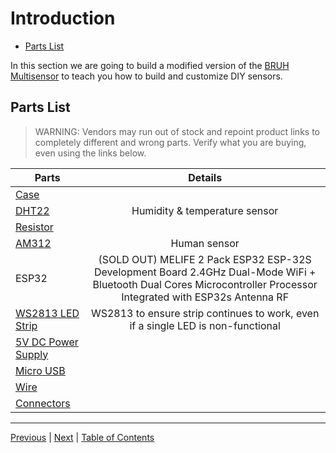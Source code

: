 # Introduction

- [Parts List](#parts-list)

In this section we are going to build a modified version of the [BRUH Multisensor](https://esphome.io/cookbook/bruh.html) to teach you how to build and customize DIY sensors.

## Parts List
> WARNING: Vendors may run out of stock and repoint product links to completely different and wrong parts.  Verify what you are buying, even using the links below.

| Parts | Details | 
|--------------|:------:|
[Case](https://www.amazon.com/gp/product/B07WCKF6P4/ref=ppx_yo_dt_b_search_asin_title?ie=UTF8&psc=1) | 
[DHT22](https://www.amazon.com/gp/product/B0795F19W6/ref=ppx_yo_dt_b_asin_title_o03_s00?ie=UTF8&psc=1) | Humidity & temperature sensor
[Resistor](https://www.amazon.com/gp/product/B07VQVDD76/ref=ppx_yo_dt_b_search_asin_title?ie=UTF8&psc=1) |
[AM312](https://www.amazon.com/gp/product/B07XF62F9J/ref=ppx_yo_dt_b_asin_title_o04_s00?ie=UTF8&psc=1) | Human sensor
ESP32 | (SOLD OUT) MELIFE 2 Pack ESP32 ESP-32S Development Board 2.4GHz Dual-Mode WiFi + Bluetooth Dual Cores Microcontroller Processor Integrated with ESP32s Antenna RF
[WS2813 LED Strip](https://www.amazon.com/ALITOVE-Upgraded-Individually-Addressable-Waterproof/dp/B07B646GCL?ref_=ast_sto_dp&th=1) | WS2813 to ensure strip continues to work, even if a single LED is non-functional
[5V DC Power Supply](https://www.amazon.com/gp/product/B078RT3ZPS/ref=ppx_yo_dt_b_asin_title_o06_s00?ie=UTF8&psc=1) |
[Micro USB](https://www.amazon.com/gp/product/B07V6GZ5GM/ref=ppx_yo_dt_b_asin_title_o04_s02?ie=UTF8&psc=1) | 
[Wire](https://www.amazon.com/gp/product/B07QXXMWRZ/ref=ppx_yo_dt_b_asin_title_o01_s00?ie=UTF8&psc=1) |
[Connectors](https://www.amazon.com/gp/product/B07PGVT4T9/ref=ppx_yo_dt_b_asin_title_o00_s00?ie=UTF8&psc=1) | 

***

[Previous](../security-backups-ra/remote-access.md) | [Next](esphome.md) |
[Table of Contents](../README.md#table-of-contents)